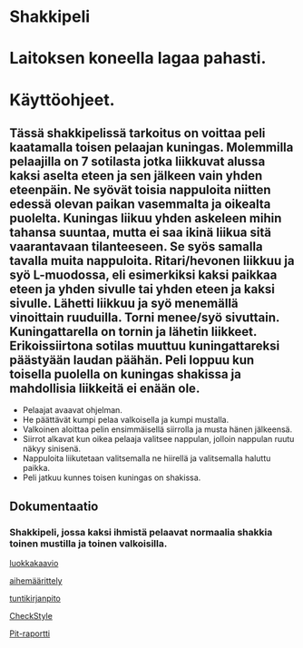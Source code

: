 
# Shakkipeli

# Laitoksen koneella lagaa pahasti.

# Käyttöohjeet. 
## Tässä shakkipelissä tarkoitus on voittaa peli kaatamalla toisen pelaajan kuningas. Molemmilla pelaajilla on 7 sotilasta jotka liikkuvat alussa kaksi aselta eteen ja sen jälkeen vain yhden eteenpäin. Ne syövät toisia nappuloita niitten edessä olevan paikan vasemmalta ja oikealta puolelta. Kuningas liikuu yhden askeleen mihin tahansa suuntaa, mutta ei saa ikinä liikua sitä vaarantavaan tilanteeseen. Se syös samalla tavalla muita nappuloita. Ritari/hevonen liikkuu ja syö L-muodossa, eli esimerkiksi kaksi paikkaa eteen ja yhden sivulle tai yhden eteen ja kaksi sivulle. Lähetti liikkuu ja syö menemällä vinoittain ruuduilla. Torni menee/syö sivuttain. Kuningattarella on tornin ja lähetin liikkeet. Erikoissiirtona sotilas muuttuu kuningattareksi päästyään laudan päähän. Peli loppuu kun toisella puolella on kuningas shakissa ja mahdollisia liikkeitä ei enään ole.
- Pelaajat avaavat ohjelman.
- He päättävät kumpi pelaa valkoisella ja kumpi mustalla.
- Valkoinen aloittaa pelin ensimmäisellä siirrolla ja musta hänen jälkeensä.
- Siirrot alkavat kun oikea pelaaja valitsee nappulan, jolloin nappulan ruutu näkyy sinisenä.
- Nappuloita liikutetaan valitsemalla ne hiirellä ja valitsemalla haluttu paikka.
- Peli jatkuu kunnes toisen kuningas on shakissa.

## Dokumentaatio

### Shakkipeli, jossa kaksi ihmistä pelaavat normaalia shakkia toinen mustilla ja toinen valkoisilla. 

[luokkakaavio](https://github.com/klaufred/Shakkipeli/blob/master/dokumentaatiohakemisto/aiheenKuvausJaRakenne.md) 

[aihemäärittely](https://github.com/klaufred/Shakkipeli/blob/master/dokumentaatiohakemisto/Aihem%C3%A4%C3%A4rittely.md)

[tuntikirjanpito](https://github.com/klaufred/Shakkipeli/blob/master/dokumentaatiohakemisto/Tuntikirjanpito.md)

[CheckStyle](https://htmlpreview.github.io/?https://github.com/klaufred/Shakkipeli/blob/master/dokumentaatiohakemisto/checkstyle.html)

[Pit-raportti](https://htmlpreview.github.io/?https://github.com/klaufred/Shakkipeli/blob/master/dokumentaatiohakemisto/index.html)

